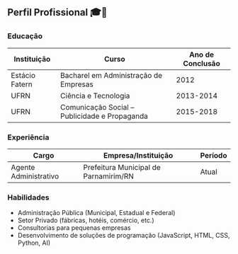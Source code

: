 ## Perfil Profissional 🎓💼

### Educação
| Instituição | Curso | Ano de Conclusão |
|-------------|-------|------------------|
| Estácio Fatern | Bacharel em Administração de Empresas | 2012 |
| UFRN | Ciência e Tecnologia | 2013-2014 |
| UFRN | Comunicação Social – Publicidade e Propaganda | 2015-2018 |

### Experiência
| Cargo | Empresa/Instituição | Período |
|-------|----------------------|---------|
| Agente Administrativo | Prefeitura Municipal de Parnamirim/RN | Atual |

### Habilidades
- Administração Pública (Municipal, Estadual e Federal)
- Setor Privado (fábricas, hotéis, comércio, etc.)
- Consultorias para pequenas empresas
- Desenvolvimento de soluções de programação (JavaScript, HTML, CSS, Python, AI)
